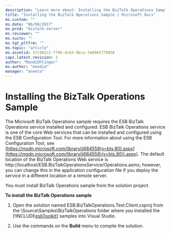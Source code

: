 ```yaml
---
description: "Learn more about: Installing the BizTalk Operations Sample"
title: "Installing the BizTalk Operations Sample | Microsoft Docs"
ms.custom: ""
ms.date: "06/08/2017"
ms.prod: "biztalk-server"
ms.reviewer: ""
ms.suite: ""
ms.tgt_pltfrm: ""
ms.topic: "article"
ms.assetid: 57c982c2-f796-4c63-9bca-7e8965779850
caps.latest.revision: 3
author: "MandiOhlinger"
ms.author: "mandia"
manager: "anneta"
---
```

# Installing the BizTalk Operations Sample
The Microsoft BizTalk Operations sample requires the ESB BizTalk Operations service installed and configured. ESB BizTalk Operations service is one of the core Web services that can be installed and configured using the ESB Configuration Tool. For more information about using the ESB Configuration Tool, see [https://msdn.microsoft.com/library/jj684558(v=bts.80).aspx](https://msdn.microsoft.com/library/jj684558\(v=bts.80\).aspx). The default location of the BizTalk Operations Web service is http://localhost/ESB.BizTalkOperationsService/Operations.asmx; however, you can change this in the application configuration file if you deploy the service in a different location or a remote server.  

 You must install BizTalk Operations sample from the solution project.  

 **To install the BizTalk Operations sample**  

1. Open the solution named ESB.BizTalkOperations.Test.Client.csproj from the \Source\Samples\BizTalkOperations folder where you installed the [!INCLUDE[esbToolkit](../includes/esbtoolkit-md.md)] samples into Visual Studio.  

2. Use the commands on the **Build** menu to compile the solution.
